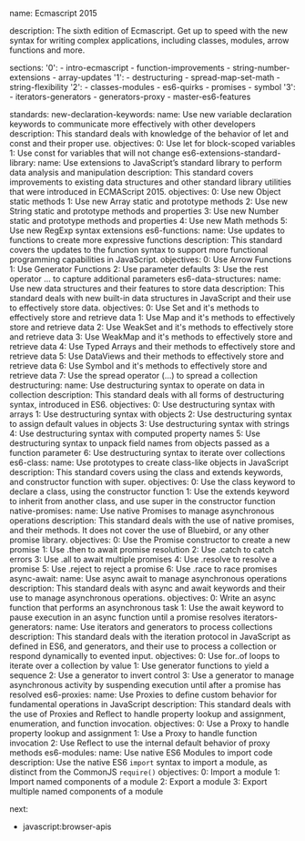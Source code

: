 name: Ecmascript 2015

description: The sixth edition of Ecmascript. Get up to speed with the new syntax for writing complex applications, including classes, modules, arrow functions and more.

sections:
  '0':
    - intro-ecmascript
    - function-improvements
    - string-number-extensions
    - array-updates
  '1':
    - destructuring
    - spread-map-set-math
    - string-flexibility
  '2':
    - classes-modules
    - es6-quirks
    - promises
    - symbol
  '3':
    - iterators-generators
    - generators-proxy
    - master-es6-features

standards:
  new-declaration-keywords:
    name: Use new variable declaration keywords to communicate more effectively with other developers
    description: This standard deals with knowledge of the behavior of let and const and their proper use.
    objectives:
      0: Use let for block-scoped variables
      1: Use const for variables that will not change
  es6-extensions-standard-library:
    name: Use extensions to JavaScript’s standard library to perform data analysis and manipulation
    description: This standard covers improvements to existing data structures and other standard library utilities that were introduced in ECMAScript 2015.
    objectives:
      0: Use new Object static methods
      1: Use new Array static and prototype methods
      2: Use new String static and prototype methods and properties
      3: Use new Number static and prototype methods and properties
      4: Use new Math methods
      5: Use new RegExp syntax extensions
  es6-functions:
    name: Use updates to functions to create more expressive functions
    description: This standard covers the updates to the function syntax to support more functional programming capabilities in JavaScript.
    objectives:
      0: Use Arrow Functions
      1: Use Generator Functions
      2: Use parameter defaults
      3: Use the rest operator ... to capture additional parameters
  es6-data-structures:
    name: Use new data structures and their features to store data
    description: This standard deals with new built-in data structures in JavaScript and their use to effectively store data.
    objectives:
      0: Use Set and it's methods to effectively store and retrieve data
      1: Use Map and it's methods to effectively store and retrieve data
      2: Use WeakSet and it's methods to effectively store and retrieve data
      3: Use WeakMap and it's methods to effectively store and retrieve data
      4: Use Typed Arrays and their methods to effectively store and retrieve data
      5: Use DataViews and their methods to effectively store and retrieve data
      6: Use Symbol and it's methods to effectively store and retrieve data
      7: Use the spread operator (...) to spread a collection
  destructuring:
    name: Use destructuring syntax to operate on data in collection
    description: This standard deals with all forms of destructuring syntax, introduced in ES6.
    objectives:
      0: Use destructuring syntax with arrays
      1: Use destructuring syntax with objects
      2: Use destructuring syntax to assign default values in objects
      3: Use destructuring syntax with strings
      4: Use destructuring syntax with computed property names
      5: Use destructuring syntax to unpack field names from objects passed as a function parameter
      6: Use destructuring syntax to iterate over collections
  es6-class:
    name: Use prototypes to create class-like objects in JavaScript
    description: This standard covers using the class and extends keywords, and constructor function with super.
    objectives:
      0: Use the class keyword to declare a class, using the constructor function
      1: Use the extends keyword to inherit from another class, and use super in the constructor function
  native-promises:
    name: Use native Promises to manage asynchronous operations
    description: This standard deals with the use of native promises, and their methods. It does not cover the use of Bluebird, or any other promise library.
    objectives:
      0: Use the Promise constructor to create a new promise
      1: Use .then to await promise resolution
      2: Use .catch to catch errors
      3: Use .all to await multiple promises
      4: Use .resolve to resolve a promise
      5: Use .reject to reject a promise
      6: Use .race to race promises
  async-await:
    name: Use async await to manage asynchronous operations
    description: This standard deals with async and await keywords and their use to manage asynchronous operations.
    objectives:
      0: Write an async function that performs an asynchronous task
      1: Use the await keyword to pause execution in an async function until a promise resolves
  iterators-generators:
    name: Use iterators and generators to process collections
    description: This standard deals with the iteration protocol in JavaScript as defined in ES6, and generators, and their use to process a collection or respond dynamically to evented input.
    objectives:
      0: Use for..of loops to iterate over a collection by value
      1: Use generator functions to yield a sequence
      2: Use a generator to invert control
      3: Use a generator to manage asynchronous activity by suspending execution until after a promise has resolved
  es6-proxies:
    name: Use Proxies to define custom behavior for fundamental operations in JavaScript
    description: This standard deals with the use of Proxies and Reflect to handle property lookup and assignment, enumeration, and function invocation.
    objectives:
      0: Use a Proxy to handle property lookup and assignment
      1: Use a Proxy to handle function invocation
      2: Use Reflect to use the internal default behavior of proxy methods
  es6-modules:
    name: Use native ES6 Modules to import code
    description: Use the native ES6 `import` syntax to import a module, as distinct from the CommonJS `require()`
    objectives:
      0: Import a module
      1: Import named components of a module
      2: Export a module
      3: Export multiple named components of a module 

next:
  - javascript:browser-apis
